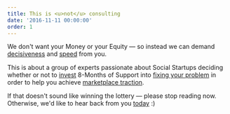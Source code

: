 ```yaml
---
title: This is <u>not</u> consulting
date: '2016-11-11 00:00:00'
order: 1
---
```

We don't want your Money or your Equity — so instead we can demand <u>decisiveness</u> and <u>speed</u> from you.

This is about a group of experts passionate about Social Startups deciding whether or not to <u>invest</u> 8-Months of Support into <u>fixing your problem</u> in order to help you achieve <u>marketplace traction</u>.

If that doesn't sound like winning the lottery — please stop reading now. Otherwise, we'd like to hear back from you <u>today</u> :)
